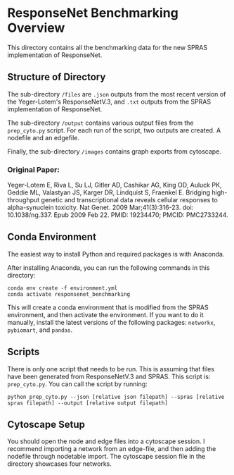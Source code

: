 # ResponseNet Benchmarking Overview

This directory contains all the benchmarking data for the new SPRAS implementation of ResponseNet. 

## Structure of Directory

The sub-directory `/files` are `.json` outputs from the most recent version of the Yeger-Lotem's ResponseNetV.3, and `.txt` outputs from the SPRAS implementation of ResponseNet.

The sub-directory `/output` contains various output files from the `prep_cyto.py` script. For each run of the script, two outputs are created. A nodefile and an edgefile.

Finally, the sub-directory `/images` contains graph exports from cytoscape.

### Original Paper:
Yeger-Lotem E, Riva L, Su LJ, Gitler AD, Cashikar AG, King OD, Auluck PK, Geddie ML, Valastyan JS, Karger DR, Lindquist S, Fraenkel E. Bridging high-throughput genetic and transcriptional data reveals cellular responses to alpha-synuclein toxicity. Nat Genet. 2009 Mar;41(3):316-23. doi: 10.1038/ng.337. Epub 2009 Feb 22. PMID: 19234470; PMCID: PMC2733244.

## Conda Environment

The easiest way to install Python and required packages is with Anaconda.

After installing Anaconda, you can run the following commands in this directory:
```
conda env create -f environment.yml
conda activate responsenet_benchmarking
```
This will create a conda environment that is modified from the SPRAS environment, and then activate the environment. If you want to do it manually, install the latest versions of the following packages: `networkx`, `pybiomart`, and `pandas`.

## Scripts
There is only one script that needs to be run. This is assuming that files have been generated from ResponseNetV.3 and SPRAS. This script is: `prep_cyto.py`. You can call the script by running:
```
python prep_cyto.py --json [relative json filepath] --spras [relative spras filepath] --output [relative output filepath]
```

## Cytoscape Setup
You should open the node and edge files into a cytoscape session. I recommend importing a network from an edge-file, and then adding the nodefile through nodetable import. The cytoscape session file in the directory showcases four networks.
